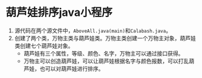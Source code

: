 # 葫芦娃排序java小程序
1. 源代码在两个源文件中，`AboveAll.java(main)`和`Calabash.java`。
2. 创建了两个类，万物主类与葫芦娃类。万物主类创建一个万物主对象，葫芦娃类创建七个葫芦娃对象。
    + 葫芦娃有三个属性，等级、颜色、名字，万物主可以通过接口获得。
    + 万物主可以创造葫芦娃，可以让葫芦娃根据名字与颜色报数，可以打乱葫芦娃，也可以对葫芦娃进行排序。
